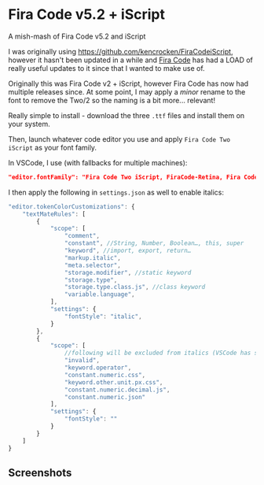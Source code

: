 # Fira Code v5.2 + iScript
A mish-mash of Fira Code v5.2 and iScript

I was originally using https://github.com/kencrocken/FiraCodeiScript, however it hasn't been updated in a while and [Fira Code](https://github.com/tonsky/FiraCode) has had a LOAD of really useful updates to it since that I wanted to make use of.

Originally this was Fira Code v2 + iScript, however Fira Code has now had multiple releases since. At some point, I may apply a _minor_ rename to the font to remove the Two/2 so the naming is a bit more... relevant!

Really simple to install - download the three `.ttf` files and install them on your system. 

Then, launch whatever code editor you use and apply `Fira Code Two iScript` as your font family.

In VSCode, I use (with fallbacks for multiple machines): 

```json
"editor.fontFamily": "Fira Code Two iScript, FiraCode-Retina, Fira Code Retina, Fira Code, Consolas, 'Courier New', monospace",
```

I then apply the following in `settings.json` as well to enable italics:

```js
"editor.tokenColorCustomizations": {
    "textMateRules": [
        {
            "scope": [
                "comment",
                "constant", //String, Number, Boolean…, this, super
                "keyword", //import, export, return…
                "markup.italic",
                "meta.selector",
                "storage.modifier", //static keyword
                "storage.type",
                "storage.type.class.js", //class keyword
                "variable.language",
            ],
            "settings": {
                "fontStyle": "italic",
            }
        },
        {
            "scope": [
                //following will be excluded from italics (VSCode has some defaults for italics which aren't amazingT)
                "invalid",
                "keyword.operator",
                "constant.numeric.css",
                "keyword.other.unit.px.css",
                "constant.numeric.decimal.js",
                "constant.numeric.json"
            ],
            "settings": {
                "fontStyle": ""
            }
        }
    ]
}
```

## Screenshots
